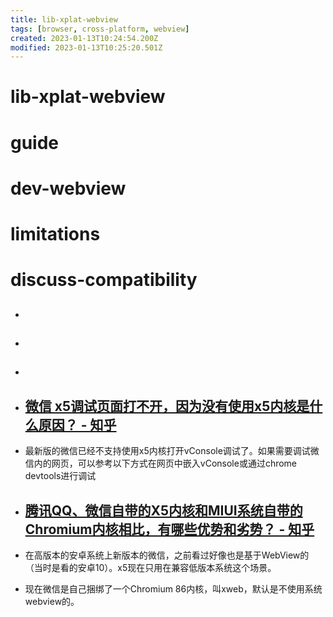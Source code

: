 ```yaml
---
title: lib-xplat-webview
tags: [browser, cross-platform, webview]
created: 2023-01-13T10:24:54.200Z
modified: 2023-01-13T10:25:20.501Z
---
```


# lib-xplat-webview

# guide

# dev-webview

# limitations

# discuss-compatibility
- ## 

- ## 

- ## 

- ## [微信 x5调试页面打不开，因为没有使用x5内核是什么原因？ - 知乎](https://www.zhihu.com/question/507357682)
- 最新版的微信已经不支持使用x5内核打开vConsole调试了。如果需要调试微信内的网页，可以参考以下方式在网页中嵌入vConsole或通过chrome devtools进行调试

- ## [腾讯QQ、微信自带的X5内核和MIUI系统自带的Chromium内核相比，有哪些优势和劣势？ - 知乎](https://www.zhihu.com/question/53902328/answers/updated)
- 在高版本的安卓系统上新版本的微信，之前看过好像也是基于WebView的（当时是看的安卓10）。x5现在只用在兼容低版本系统这个场景。
- 现在微信是自己捆绑了一个Chromium 86内核，叫xweb，默认是不使用系统webview的。
